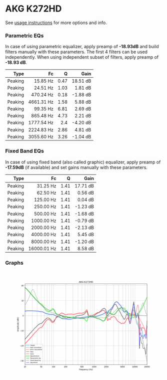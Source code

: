 # AKG K272HD
See [usage instructions](https://github.com/jaakkopasanen/AutoEq#usage) for more options and info.

### Parametric EQs
In case of using parametric equalizer, apply preamp of **-18.93dB** and build filters manually
with these parameters. The first 4 filters can be used independently.
When using independent subset of filters, apply preamp of **-18.93 dB**.

| Type    | Fc         |    Q | Gain     |
|--------:|-----------:|-----:|---------:|
| Peaking | 15.85 Hz   | 0.47 | 18.51 dB |
| Peaking | 24.51 Hz   | 1.03 | 1.81 dB  |
| Peaking | 470.24 Hz  | 0.18 | -1.88 dB |
| Peaking | 4661.31 Hz | 1.58 | 5.88 dB  |
| Peaking | 99.35 Hz   | 6.81 | 2.69 dB  |
| Peaking | 865.48 Hz  | 4.73 | 2.21 dB  |
| Peaking | 1777.54 Hz | 2.4  | -4.20 dB |
| Peaking | 2224.83 Hz | 2.86 | 4.81 dB  |
| Peaking | 3055.60 Hz | 3.26 | -1.04 dB |

### Fixed Band EQs
In case of using fixed band (also called graphic) equalizer, apply preamp of **-17.59dB**
(if available) and set gains manually with these parameters.

| Type    | Fc          |    Q | Gain     |
|--------:|------------:|-----:|---------:|
| Peaking | 31.25 Hz    | 1.41 | 17.71 dB |
| Peaking | 62.50 Hz    | 1.41 | 0.56 dB  |
| Peaking | 125.00 Hz   | 1.41 | 0.04 dB  |
| Peaking | 250.00 Hz   | 1.41 | -1.23 dB |
| Peaking | 500.00 Hz   | 1.41 | -1.68 dB |
| Peaking | 1000.00 Hz  | 1.41 | -0.79 dB |
| Peaking | 2000.00 Hz  | 1.41 | -2.13 dB |
| Peaking | 4000.00 Hz  | 1.41 | 5.45 dB  |
| Peaking | 8000.00 Hz  | 1.41 | -1.20 dB |
| Peaking | 16000.01 Hz | 1.41 | 8.58 dB  |

### Graphs
![](./AKG%20K272HD.png)